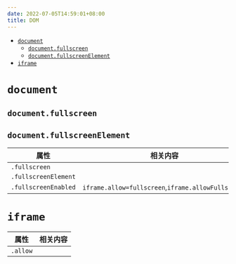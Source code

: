 ```yaml
---
date: 2022-07-05T14:59:01+08:00
title: DOM
---
```


- [`document`](#document)
  - [`document.fullscreen`](#documentfullscreen)
  - [`document.fullscreenElement`](#documentfullscreenelement)
- [`iframe`](#iframe)

# `document`

## `document.fullscreen`
## `document.fullscreenElement`

| 属性                 | 相关内容                                           |
| -------------------- | -------------------------------------------------- |
| `.fullscreen`        |                                                    |
| `.fullscreenElement` |                                                    |
| `.fullscreenEnabled` | `iframe.allow=fullscreen`,`iframe.allowFullscreen` |

# `iframe`

| 属性     | 相关内容 |
| -------- | -------- |
| `.allow` |          |
